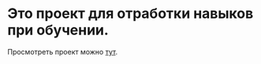 # Это проект для отработки навыков при обучении.

Просмотреть проект можно [тут](https://qk7p.ru).


